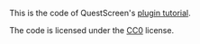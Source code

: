 This is the code of QuestScreen's [plugin tutorial](https://questscreen.flyx.org/plugins/tutorial/).

The code is licensed under the [CC0](https://creativecommons.org/share-your-work/public-domain/cc0/) license.
